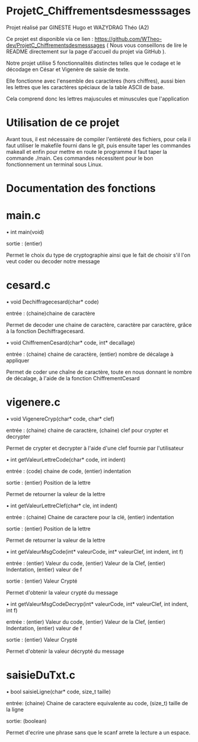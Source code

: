 # ProjetC_Chiffrementsdesmesssages
Projet réalisé par GINESTE Hugo et WAZYDRAG Théo (A2)

Ce projet est disponible via ce lien : https://github.com/WTheo-dev/ProjetC_Chiffrementsdesmesssages ( Nous vous conseillons de lire le README directement sur la page d'accueil du projet via GitHub ).

Notre projet utilise 5 fonctionnalités distinctes telles que le codage et le décodage en César et Vigenère de saisie de texte.

Elle fonctionne avec l'ensemble des caractères (hors chiffres), aussi bien les lettres que les caractères spéciaux de la table ASCII de base.

Cela comprend donc les lettres majuscules et minuscules que l'application 

# Utilisation de ce projet

Avant tous, il est nécessaire de compiler l'entièreté des fichiers, pour cela il faut utiliser le makefile fourni dans le git, puis ensuite taper les commandes makeall et enfin pour mettre en route le programme il faut taper la commande ./main. Ces commandes nécessitent pour le bon fonctionnement un terminal sous Linux.

# Documentation des fonctions

# main.c

• int main(void)

sortie : (entier) 

Permet le choix du type de cryptographie ainsi que le fait de choisir s'il l'on veut coder ou decoder notre message

# cesard.c

• void Dechiffragecesard(char* code)

entrée : (chaine)chaine de caractère

Permet de decoder une chaine de caractère, caractère par caractère, grâce à la fonction Dechiffragecesard.


• void ChiffremenCesard(char* code, int* decallage)

entrée :  (chaine) chaine de caractère, (entier) nombre de décalage à appliquer 

Permet de coder une chaîne de caractère, toute en nous donnant le nombre de décalage, à l'aide de la fonction ChiffrementCesard

# vigenere.c

• void VigenereCryp(char* code, char* clef)

entrée : (chaine) chaine de caractère, (chaine) clef pour crypter et decrypter

Permet de crypter et decrypter à l'aide d'une clef fournie par l'utilisateur


•  int getValeurLettreCode(char* code, int indent)

entrée : (code) chaine de code, (entier) indentation 

sortie : (entier) Position de la lettre 

Permet de retourner la valeur de la lettre 


• int getValeurLettreClef(char* cle, int indent)

entrée : (chaine) Chaine de caractere pour la clé, (entier) indentation 

sortie : (entier) Position de la lettre 

Permet de retourner la valeur de la lettre


• int getValeurMsgCode(int* valeurCode, int* valeurClef, int indent, int f)

entrée : (entier) Valeur du code, (entier) Valeur de la Clef, (entier) Indentation, (entier) valeur de f

sortie : (entier) Valeur Crypté

Permet d'obtenir la valeur crypté du message


• int getValeurMsgCodeDecryp(int* valeurCode, int* valeurClef, int indent, int f)

entrée : (entier) Valeur du code, (entier) Valeur de la Clef, (entier) Indentation, (entier) valeur de f

sortie : (entier) Valeur Crypté

Permet d'obtenir la valeur décrypté du message

# saisieDuTxt.c

• bool saisieLigne(char* code, size_t taille)

entrée: (chaine) Chaine de caractere equivalente au code, (size_t) taille de la ligne

sortie: (boolean)

Permet d'ecrire une phrase sans que le scanf arrete la lecture a un espace.
















